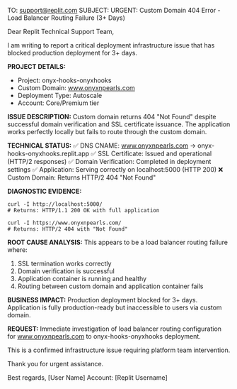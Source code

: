 TO: support@replit.com
SUBJECT: URGENT: Custom Domain 404 Error - Load Balancer Routing Failure (3+ Days)

Dear Replit Technical Support Team,

I am writing to report a critical deployment infrastructure issue that has blocked production deployment for 3+ days.

**PROJECT DETAILS:**
- Project: onyx-hooks-onyxhooks
- Custom Domain: www.onyxnpearls.com
- Deployment Type: Autoscale
- Account: Core/Premium tier

**ISSUE DESCRIPTION:**
Custom domain returns 404 "Not Found" despite successful domain verification and SSL certificate issuance. The application works perfectly locally but fails to route through the custom domain.

**TECHNICAL STATUS:**
✅ DNS CNAME: www.onyxnpearls.com → onyx-hooks-onyxhooks.replit.app
✅ SSL Certificate: Issued and operational (HTTP/2 responses)
✅ Domain Verification: Completed in deployment settings
✅ Application: Serving correctly on localhost:5000 (HTTP 200)
❌ Custom Domain: Returns HTTP/2 404 "Not Found"

**DIAGNOSTIC EVIDENCE:**
```
curl -I http://localhost:5000/
# Returns: HTTP/1.1 200 OK with full application

curl -I https://www.onyxnpearls.com/
# Returns: HTTP/2 404 with "Not Found"
```

**ROOT CAUSE ANALYSIS:**
This appears to be a load balancer routing failure where:
1. SSL termination works correctly
2. Domain verification is successful
3. Application container is running and healthy
4. Routing between custom domain and application container fails

**BUSINESS IMPACT:**
Production deployment blocked for 3+ days. Application is fully production-ready but inaccessible to users via custom domain.

**REQUEST:**
Immediate investigation of load balancer routing configuration for www.onyxnpearls.com to onyx-hooks-onyxhooks deployment.

This is a confirmed infrastructure issue requiring platform team intervention.

Thank you for urgent assistance.

Best regards,
[User Name]
Account: [Replit Username]